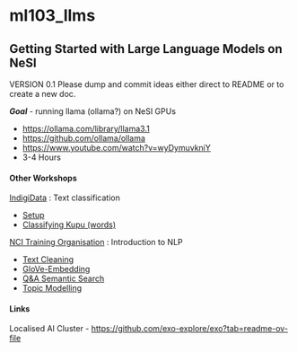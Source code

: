 # ml103_llms
## Getting Started with Large Language Models on NeSI

VERSION 0.1
Please dump and commit ideas either direct to README or to create a new doc.

***Goal*** - running llama (ollama?) on NeSI GPUs
- https://ollama.com/library/llama3.1
- https://github.com/ollama/ollama
- https://www.youtube.com/watch?v=wyDymuvkniY
- 3-4 Hours
  

#### Other Workshops
[IndigiData](https://github.com/nicholson-consulting/indigidata_nlp_training/tree/main) : Text classification
- [Setup](https://github.com/nicholson-consulting/indigidata_nlp_training/blob/main/setup_instructions.ipynb)
- [Classifying Kupu (words)](https://github.com/nicholson-consulting/indigidata_nlp_training/blob/main/classifyingKupu.ipynb)

[NCI Training Organisation](https://github.com/NCI900-Training-Organisation/Introduction-to-NLP) : Introduction to NLP
- [Text Cleaning](https://github.com/NCI900-Training-Organisation/Introduction-to-NLP/blob/main/notebooks/1-Text_Cleaning.ipynb)
- [GloVe-Embedding](https://github.com/NCI900-Training-Organisation/Introduction-to-NLP/blob/main/notebooks/2-Glove-Embedding.ipynb)
- [Q&A Semantic Search](https://github.com/NCI900-Training-Organisation/Introduction-to-NLP/blob/main/notebooks/3-Q%26A_bert.ipynb)
- [Topic Modelling](https://github.com/NCI900-Training-Organisation/Introduction-to-NLP/blob/main/notebooks/4-Topic_Modelling.ipynb)

#### Links
Localised AI Cluster - https://github.com/exo-explore/exo?tab=readme-ov-file
